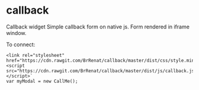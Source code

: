 # callback
Callback widget
Simple callback form on native js. Form rendered in iframe window. 

To connect:
```
<link rel="stylesheet" href="https://cdn.rawgit.com/BrRenat/callback/master/dist/css/style.min.css">
<script src="https://cdn.rawgit.com/BrRenat/callback/master/dist/js/callback.js"></script>`
var myModal = new CallMe();
```
